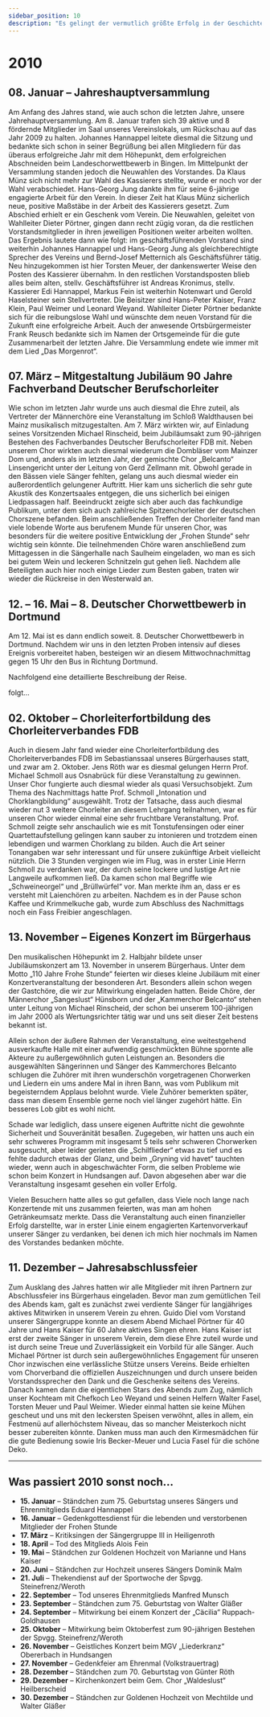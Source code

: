 ```yaml
---
sidebar_position: 10
description: "Es gelingt der vermutlich größte Erfolg in der Geschichte der Frohen Stunde: Die Teilnahme am Deutschen Chorwettbewerb in Dortmund."
---
```


# 2010

## 08. Januar – Jahreshauptversammlung

Am Anfang des Jahres stand, wie auch schon die letzten Jahre, unsere Jahrehauptversammlung. Am 8. Januar trafen sich 39 aktive und 8 fördernde Mitglieder im Saal unseres Vereinslokals, um Rückschau auf das Jahr 2009 zu halten. Johannes Hannappel leitete diesmal die Sitzung und bedankte sich schon in seiner Begrüßung bei allen Mitgliedern für das überaus erfolgreiche Jahr mit dem Höhepunkt, dem erfolgreichen Abschneiden beim Landeschorwettbewerb in Bingen. Im Mittelpunkt der Versammlung standen jedoch die Neuwahlen des Vorstandes. Da Klaus Münz sich nicht mehr zur Wahl des Kassierers stellte, wurde er noch vor der Wahl verabschiedet. Hans-Georg Jung dankte ihm für seine 6-jährige engagierte Arbeit für den Verein. In dieser Zeit hat Klaus Münz sicherlich neue, positive Maßstäbe in der Arbeit des Kassierers gesetzt. Zum Abschied erhielt er ein Geschenk vom Verein. Die Neuwahlen, geleitet von Wahlleiter Dieter Pörtner, gingen dann recht zügig voran, da die restlichen Vorstandsmitglieder in ihren jeweiligen Positionen weiter arbeiten wollten. Das Ergebnis lautete dann wie folgt: im geschäftsführenden Vorstand sind weiterhin Johannes Hannappel und Hans-Georg Jung als gleichberechtigte Sprecher des Vereins und Bernd-Josef Metternich als Geschäftsführer tätig. Neu hinzugekommen ist hier Torsten Meuer, der dankenswerter Weise den Posten des Kassierer übernahm. In den restlichen Vorstandsposten blieb alles beim alten, stellv. Geschäftsführer ist Andreas Kronimus, stellv. Kassierer Edi Hannappel, Markus Fein ist weiterhin Notenwart und Gerold Haselsteiner sein Stellvertreter. Die Beisitzer sind Hans-Peter Kaiser, Franz Klein, Paul Weimer und Leonard Weyand. Wahlleiter Dieter Pörtner bedankte sich für die reibungslose Wahl und wünschte dem neuen Vorstand für die Zukunft eine erfolgreiche Arbeit. Auch der anwesende Ortsbürgermeister Frank Reusch bedankte sich im Namen der Ortsgemeinde für die gute Zusammenarbeit der letzten Jahre. Die Versammlung endete wie immer mit dem Lied „Das Morgenrot“.

## 07. März – Mitgestaltung Jubiläum 90 Jahre Fachverband Deutscher Berufschorleiter

Wie schon im letzten Jahr wurde uns auch diesmal die Ehre zuteil, als Vertreter der Männerchöre eine Veranstaltung im Schloß Waldthausen bei Mainz musikalisch mitzugestalten. Am 7. März wirkten wir, auf Einladung seines Vorsitzenden Michael Rinscheid, beim Jubiläumsakt zum 90-jährigen Bestehen des Fachverbandes Deutscher Berufschorleiter FDB mit. Neben unserem Chor wirkten auch diesmal wiederum die Dombläser vom Mainzer Dom und, anders als im letzten Jahr, der gemischte Chor „Belcanto“ Linsengericht unter der Leitung von Gerd Zellmann mit. Obwohl gerade in den Bässen viele Sänger fehlten, gelang uns auch diesmal wieder ein außerordentlich gelungener Auftritt. Hier kam uns sicherlich die sehr gute Akustik des Konzertsaales entgegen, die uns sicherlich bei einigen Liedpassagen half. Beeindruckt zeigte sich aber auch das fachkundige Publikum, unter dem sich auch zahlreiche Spitzenchorleiter der deutschen Chorszene befanden. Beim anschließenden Treffen der Chorleiter fand man viele lobende Worte aus berufenem Munde für unseren Chor, was besonders für die weitere positive Entwicklung der „Frohen Stunde“ sehr wichtig sein könnte. Die teilnehmenden Chöre waren anschließend zum Mittagessen in die Sängerhalle nach Saulheim eingeladen, wo man es sich bei gutem Wein und leckeren Schnitzeln gut gehen ließ. Nachdem alle Beteiligten auch hier noch einige Lieder zum Besten gaben, traten wir wieder die Rückreise in den Westerwald an.

## 12. – 16. Mai – 8. Deutscher Chorwettbewerb in Dortmund

Am 12. Mai ist es dann endlich soweit. 8. Deutscher Chorwettbewerb in Dortmund. Nachdem wir uns in den letzten Proben intensiv auf dieses Ereignis vorbereitet haben, besteigen wir an diesem Mittwochnachmittag gegen 15 Uhr den Bus in Richtung Dortmund.

Nachfolgend eine detaillierte Beschreibung der Reise.

folgt…

## 02. Oktober – Chorleiterfortbildung des Chorleiterverbandes FDB

Auch in diesem Jahr fand wieder eine Chorleiterfortbildung des Chorleiterverbandes FDB im Sebastianssaal unseres Bürgerhauses statt, und zwar am 2. Oktober. Jens Röth war es diesmal gelungen Herrn Prof. Michael Schmoll aus Osnabrück für diese Veranstaltung zu gewinnen. Unser Chor fungierte auch diesmal wieder als quasi Versuchsobjekt. Zum Thema des Nachmittags hatte Prof. Schmoll „Intonation und Chorklangbildung“ ausgewählt. Trotz der Tatsache, dass auch diesmal wieder nut 3 weitere Chorleiter an diesem Lehrgang teilnahmen, war es für unseren Chor wieder einmal eine sehr fruchtbare Veranstaltung. Prof. Schmoll zeigte sehr anschaulich wie es mit Tonstufensingen oder einer Quartettaufstellung gelingen kann sauber zu intonieren und trotzdem einen lebendigen und warmen Chorklang zu bilden. Auch die Art seiner Tonangaben war sehr interessant und für unsere zukünftige Arbeit vielleicht nützlich. Die 3 Stunden vergingen wie im Flug, was in erster Linie Herrn Schmoll zu verdanken war, der durch seine lockere und lustige Art nie Langweile aufkommen ließ. Da kamen schon mal Begriffe wie „Schweineorgel“ und „Brüllwürfel“ vor. Man merkte ihm an, dass er es versteht mit Laienchören zu arbeiten. Nachdem es in der Pause schon Kaffee und Krimmelkuche gab, wurde zum Abschluss des Nachmittags noch ein Fass Freibier angeschlagen.

## 13. November – Eigenes Konzert im Bürgerhaus

Den musikalischen Höhepunkt im 2. Halbjahr bildete unser Jubiläumskonzert am 13. November in unserem Bürgerhaus. Unter dem Motto „110 Jahre Frohe Stunde“ feierten wir dieses kleine Jubiläum mit einer Konzertveranstaltung der besonderen Art. Besonders allein schon wegen der Gastchöre, die wir zur Mitwirkung eingeladen hatten. Beide Chöre, der Männerchor „Sangeslust“ Hünsborn und der „Kammerchor Belcanto“ stehen unter Leitung von Michael Rinscheid, der schon bei unserem 100-jährigen im Jahr 2000 als Wertungsrichter tätig war und uns seit dieser Zeit bestens bekannt ist.

Allein schon der äußere Rahmen der Veranstaltung, eine weitestgehend ausverkaufte Halle mit einer aufwendig geschmückten Bühne spornte alle Akteure zu außergewöhnlich guten Leistungen an. Besonders die ausgewählten Sängerinnen und Sänger des Kammerchores Belcanto schlugen die Zuhörer mit ihren wunderschön vorgetragenen Chorwerken und Liedern ein ums andere Mal in ihren Bann, was vom Publikum mit begeisterndem Applaus belohnt wurde. Viele Zuhörer bemerkten später, dass man diesem Ensemble gerne noch viel länger zugehört hätte. Ein besseres Lob gibt es wohl nicht.

Schade war lediglich, dass unsere eigenen Auftritte nicht die gewohnte Sicherheit und Souveränität besaßen. Zugegeben, wir hatten uns auch ein sehr schweres Programm mit insgesamt 5 teils sehr schweren Chorwerken ausgesucht, aber leider gerieten die „Schilflieder“ etwas zu tief und es fehlte dadurch etwas der Glanz, und beim „Gryning vid havet“ tauchten wieder, wenn auch in abgeschwächter Form, die selben Probleme wie schon beim Konzert in Hundsangen auf. Davon abgesehen aber war die Veranstaltung insgesamt gesehen ein voller Erfolg.

Vielen Besuchern hatte alles so gut gefallen, dass Viele noch lange nach Konzertende mit uns zusammen feierten, was man am hohen Getränkeumsatz merkte. Dass die Veranstaltung auch einen finanzieller Erfolg darstellte, war in erster Linie einem engagierten Kartenvorverkauf unserer Sänger zu verdanken, bei denen ich mich hier nochmals im Namen des Vorstandes bedanken möchte.

## 11. Dezember – Jahresabschlussfeier

Zum Ausklang des Jahres hatten wir alle Mitglieder mit ihren Partnern zur Abschlussfeier ins Bürgerhaus eingeladen. Bevor man zum gemütlichen Teil des Abends kam, galt es zunächst zwei verdiente Sänger für langjähriges aktives Mitwirken in unserem Verein zu ehren. Guido Diel vom Vorstand unserer Sängergruppe konnte an diesem Abend Michael Pörtner für 40 Jahre und Hans Kaiser für 60 Jahre aktives Singen ehren. Hans Kaiser ist erst der zweite Sänger in unserem Verein, dem diese Ehre zuteil wurde und ist durch seine Treue und Zuverlässigkeit ein Vorbild für alle Sänger. Auch Michael Pörtner ist durch sein außergewöhnliches Engagement für unseren Chor inzwischen eine verlässliche Stütze unsers Vereins. Beide erhielten vom Chorverband die offiziellen Auszeichnungen und durch unsere beiden Vorstandssprecher den Dank und die Geschenke seitens des Vereins. Danach kamen dann die eigentlichen Stars des Abends zum Zug, nämlich unser Kochteam mit Chefkoch Leo Weyand und seinen Helfern Walter Fasel, Torsten Meuer und Paul Weimer. Wieder einmal hatten sie keine Mühen gescheut und uns mit den leckersten Speisen verwöhnt, alles in allem, ein Festmenü auf allerhöchstem Niveau, das so mancher Meisterkoch nicht besser zubereiten könnte. Danken muss man auch den Kirmesmädchen für die gute Bedienung sowie Iris Becker-Meuer und Lucia Fasel für die schöne Deko.

---

## Was passiert 2010 sonst noch…

- **15. Januar** – Ständchen zum 75. Geburtstag unseres Sängers und Ehrenmitglieds Eduard Hannappel
- **16. Januar** – Gedenkgottesdienst für die lebenden und verstorbenen Mitglieder der Frohen Stunde
- **17. März** – Kritiksingen der Sängergruppe III in Heiligenroth
- **18. April** – Tod des Mitglieds Alois Fein
- **19. Mai** – Ständchen zur Goldenen Hochzeit von Marianne und Hans Kaiser
- **20. Juni** – Ständchen zur Hochzeit unseres Sängers Dominik Malm
- **21. Juli** – Thekendienst auf der Sportwoche der Spvgg. Steinefrenz/Weroth
- **22. September** – Tod unseres Ehrenmitglieds Manfred Munsch
- **23. September** – Ständchen zum 75. Geburtstag von Walter Gläßer
- **24. September** – Mitwirkung bei einem Konzert der „Cäcilia“ Ruppach-Goldhausen
- **25. Oktober** – Mitwirkung beim Oktoberfest zum 90-jährigen Bestehen der Spvgg. Steinefrenz/Weroth
- **26. November** – Geistliches Konzert beim MGV „Liederkranz“ Obererbach in Hundsangen
- **27. November** – Gedenkfeier am Ehrenmal (Volkstrauertrag)
- **28. Dezember** – Ständchen zum 70. Geburtstag von Günter Röth
- **29. Dezember** – Kirchenkonzert beim Gem. Chor „Waldeslust“ Heilberscheid
- **30. Dezember** – Ständchen zur Goldenen Hochzeit von Mechtilde und Walter Gläßer
